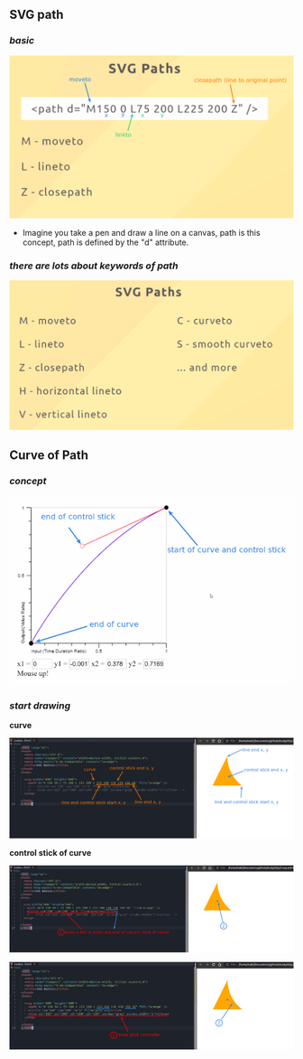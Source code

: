 ## **SVG path**

### _basic_

![svg paths](./pic/01.png)  

- Imagine you take a pen and draw a line on a canvas, path is this concept, path is defined by the "d" attribute.

### _there are lots about keywords of path_

![more keywords of svg path](./pic/06.png) 

## **Curve of Path**

### _concept_

![curve structure](./pic/07.png) 

### _start drawing_

**curve**

![draw path with curve](./pic/02.png) 

**control stick of curve**

![point out end of control stick](./pic/04.png) 

![draw control stick of curve](./pic/05.png)
